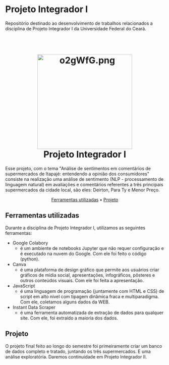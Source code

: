 # Projeto Integrador I
Repositório destinado ao desenvolvimento de trabalhos relacionados a disciplina de Projeto Integrador I da Universidade Federal do Ceará.


<h1 align="center">
  <br>
<a href="https://imagem.app/image/o2gWfG"><img src="https://a.imagem.app/o2gWfG.md.png" alt="o2gWfG.png" width="300" height="300" border="0" /></a>
  <br>
  Projeto Integrador I
  <br>
</h1>

Esse projeto, com o tema "Análise de sentimentos em comentários de supermercados de Itapajé: entendendo a opinião dos consumidores" consiste na realização uma análise de sentimento (NLP - processamento de linguagem natural) em avaliações e comentários referentes a três principais supermercados da cidade local, são eles: Deirton, Para Ty e Menor Preço. 


<p align="center">
  <a href="#ferramentas-utilizadas">Ferramentas utilizadas</a> •
  <a href="#projeto">Projeto</a> 
</p>


## Ferramentas utilizadas

Durante a disciplina de Projeto Integrador I, utilizamos as seguintes ferramentas:

* Google Colabory
  - é um ambiente de notebooks Jupyter que não requer configuração e é executado na nuvem do Google. Com ele foi feito o código (python).
* Canva
  - é uma plataforma de design gráfico que permite aos usuários criar gráficos de mídia social, apresentações, infográficos, pôsteres e outros conteúdos visuais. Com ele foi feita a apresentação.
* JavaScript
  - é uma linguagem de programação (juntamente com HTML e CSS) de script em alto nível com tipagem dinâmica fraca e multiparadigma. Com ele, coletamos alguns dados da WEB.
* Instant Data Scraper
  - é uma ferramenta automatizada de extração de dados para qualquer site. Com ele, foi extraído a maioria dos dados.

## Projeto

O projeto final feito ao longo do semestre foi primeiramente criar um banco de dados completo e tratado, juntando os três supermercados. E uma análise exploratória. Daremos continuidade em Projeto Integrador II.

